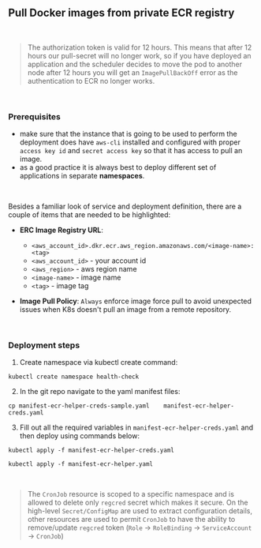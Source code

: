 ## Pull Docker images from private ECR registry

&nbsp;

> The authorization token is valid for 12 hours. This means that after 12 hours our pull-secret will no longer work, so if you have deployed an application and the scheduler decides to move the pod to another node after 12 hours you will get an `ImagePullBackOff` error as the authentication to ECR no longer works.

&nbsp;

### Prerequisites

+ make sure that the instance that is going to be used to perform the deployment does have `aws-cli` installed and configured with proper `access key id` and `secret access key` so that it has access to pull an image.
+ as a good practice it is always best to deploy different set of applications in separate __namespaces__.

&nbsp;

Besides a familiar look of service and deployment definition, there are a couple of items that are needed to be highlighted:
+ __ERC Image Registry URL__:
    * `<aws_account_id>.dkr.ecr.aws_region.amazonaws.com/<image-name>:<tag>`
    * `<aws_account_id>` - your account id
    * `<aws_region>` - aws region name
    * `<image-name>` - image name
    * `<tag>` - image tag

+ __Image Pull Policy__: `Always` enforce image force pull to avoid unexpected issues when K8s doesn't pull an image from a remote repository.

&nbsp;

### Deployment steps

1. Create namespace via kubectl create command:
```
kubectl create namespace health-check
```
2. In the git repo navigate to the yaml manifest files:
```
cp manifest-ecr-helper-creds-sample.yaml    manifest-ecr-helper-creds.yaml
```
3. Fill out all the required variables in `manifest-ecr-helper-creds.yaml` and then deploy using commands below:
```
kubectl apply -f manifest-ecr-helper-creds.yaml
```

```
kubectl apply -f manifest-ecr-helper.yaml
```

&nbsp;

> The `CronJob` resource is scoped to a specific namespace and is allowed to delete only `regcred` secret which makes it secure.
On the high-level `Secret/ConfigMap` are used to extract configuration details, other resources are used to permit `CronJob` to have the ability to remove/update `regcred` token (`Role` -> `RoleBinding` -> `ServiceAccount` -> `CronJob`)
